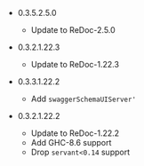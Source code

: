 - 0.3.5.2.5.0
    - Update to ReDoc-2.5.0

- 0.3.2.1.22.3
    - Update to ReDoc-1.22.3

- 0.3.3.1.22.2
    - Add `swaggerSchemaUIServer'`

- 0.3.2.1.22.2
    - Update to ReDoc-1.22.2
    - Add GHC-8.6 support
    - Drop `servant<0.14` support
